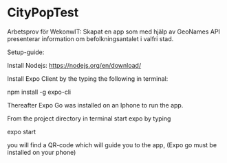 # CityPopTest

Arbetsprov för WekonwIT:
Skapat en app som med hjälp av GeoNames API presenterar information om befolkningsantalet i valfri stad.

Setup-guide:

Install Nodejs: https://nodejs.org/en/download/

Install Expo Client by the typing the following in terminal:

npm install -g expo-cli

Thereafter Expo Go was installed on an Iphone to run the app.

From the project directory in terminal start expo by typing

expo start 

you will find a QR-code which will guide you to the app, (Expo go must be installed on your phone)

